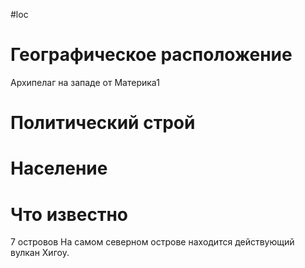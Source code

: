 #loc
# Географическое расположение
Архипелаг на западе от Материка1
# Политический строй

# Население

# Что известно
7 островов
На самом северном острове находится действующий вулкан Хигоу. 
